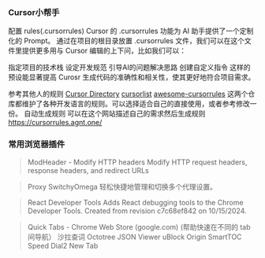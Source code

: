 ### Cursor小帮手
配置 rules(.cursorrules)
Cursor 的 .cursorrules 功能为 AI 助手提供了一个定制化的 Prompt。
通过在项目的根目录放置 .cursorrules 文件，我们可以在这个文件里提供更多用与 Cursor 编辑的上下问，比如我们可以：

指定项目的技术栈
设定开发规范
引导AI的问题解决思路
创建自定义指令
这样的预设能显著提高 Curosr 生成代码的准确性和相关性，使其更好地符合项目需求。

参考其他人的规则 
[Cursor Directory](https://cursor.directory/)
[cursorlist](https://cursorlist.com/)
[awesome-cursorrules](https://github.com/PatrickJS/awesome-cursorrules)
这两个仓库都维护了各种开发语言的规则。可以选择适合自己的直接使用，或者参考修改一份。
自动生成规则 
可以在这个网站描述自己的需求然后生成规则 https://cursorrules.agnt.one/

### 常用浏览器插件
> ModHeader - Modify HTTP headers
Modify HTTP request headers, response headers, and redirect URLs

> Proxy SwitchyOmega
轻松快捷地管理和切换多个代理设置。

> React Developer Tools
Adds React debugging tools to the Chrome Developer Tools. Created from revision c7c68ef842 on 10/15/2024.

> Quick Tabs - Chrome Web Store (google.com) (帮助快速在不同的 tab 间导航）
>  沙拉查词
> Octotree
> JSON Viewer
> uBlock Origin
> SmartTOC
> Speed Dial2 New Tab

